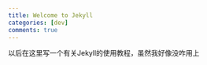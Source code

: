 ```yaml
---
title: Welcome to Jekyll
categories: [dev]
comments: true
---
```


以后在这里写一个有关Jekyll的使用教程，虽然我好像没咋用上

[jekyll]:      http://jekyllrb.com
[jekyll-gh]:   https://github.com/jekyll/jekyll
[jekyll-help]: https://github.com/jekyll/jekyll-help